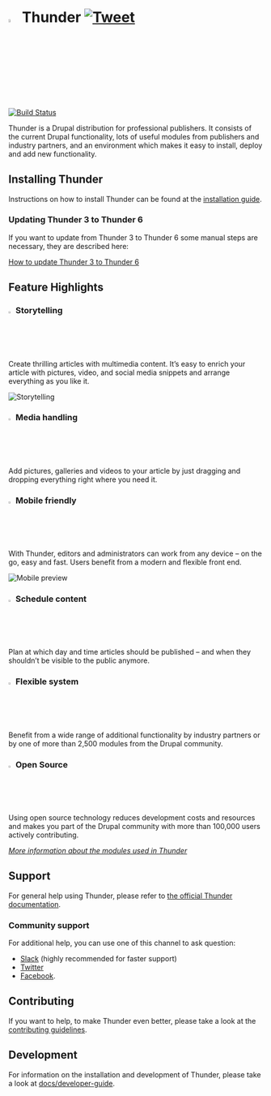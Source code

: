 # <img src="./files/images/thunder.svg?sanitize=true" alt="Thunder" width="4%"/> Thunder [![Tweet](https://img.shields.io/twitter/url/http/shields.io.svg?style=social)](https://twitter.com/intent/tweet?text=I%20just%20tried%20ThunderCMS.%20The%20CMS%20for%20professional%20publishing!&url=https://www.thunder.org&via=ThunderCoreTeam&hashtags=drupal8,publishing,ThunderCMS)

[![Build Status](https://github.com/thunder/thunder-distribution/workflows/.github/workflows/test.yml/badge.svg)](https://github.com/thunder/thunder-distribution/actions)

Thunder is a Drupal distribution for professional publishers. It consists of the current Drupal functionality, lots of useful modules from publishers and industry partners, and an environment which makes it easy to install, deploy and add new functionality.


## Installing Thunder
Instructions on how to install Thunder can be found at the [installation guide](https://thunder.github.io/developer-guide/setup.html#install-thunder).

### Updating Thunder 3 to Thunder 6
If you want to update from Thunder 3 to Thunder 6 some manual steps are necessary, they are described here:

[How to update Thunder 3 to Thunder 6](https://thunder.github.io/developer-guide/migration/migrate-3-6.html)

## Feature Highlights
### <img src="./files/images/story_fireplace_b.png" alt="Storytelling" width="2%"/> Storytelling
Create thrilling articles with multimedia content. It’s easy to enrich your article with pictures, video, and social media snippets and arrange everything as you like it.

![Storytelling](./files/images/storytelling.png)
### <img src="./files/images/media_handling_b_0.png" alt="Storytelling" width="2%"/> Media handling
Add pictures, galleries and videos to your article by just dragging and dropping everything right where you need it.
### <img src="./files/images/mobile_friendly_e_0.png" alt="Storytelling" width="2%"/> Mobile friendly
With Thunder, editors and administrators can work from any device – on the go, easy and fast. Users benefit from a modern and flexible front end.

![Mobile preview](./files/images/mobile.png)
### <img src="./files/images/schedule_content_g_0.png" alt="Storytelling" width="2%"/> Schedule content
Plan at which day and time articles should be published – and when they shouldn’t be visible to the public anymore.
### <img src="./files/images/flexible_system_b_0.png" alt="Storytelling" width="2%"/> Flexible system
Benefit from a wide range of additional functionality by industry partners or by one of more than 2,500 modules from the Drupal community.
### <img src="./files/images/drupal_community_b_1.png" alt="Storytelling" width="2%"/> Open Source
Using open source technology reduces development costs and resources and makes you part of the Drupal community with more than 100,000 users actively contributing.

*[More information about the modules used in Thunder](https://thunder.github.io/user-guide/feature-overview.html)*

## Support
For general help using Thunder, please refer to [the official Thunder documentation](https://thunder.github.io).

### Community support
For additional help, you can use one of this channel to ask question:

* [Slack](https://thunder.org/contact-us) (highly recommended for faster support)
* [Twitter](https://twitter.com/ThunderCoreTeam)
* [Facebook](https://www.facebook.com/Thunder-CMS-168018513979183/).

## Contributing
If you want to help, to make Thunder even better, please take a look at the [contributing guidelines](CONTRIBUTING.md).

## Development
For information on the installation and development of Thunder, please take a look at [docs/developer-guide](docs/developer-guide).
